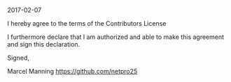 2017-02-07

I hereby agree to the terms of the Contributors License

I furthermore declare that I am authorized and able to make this
agreement and sign this declaration.

Signed,

Marcel Manning
https://github.com/netpro25
